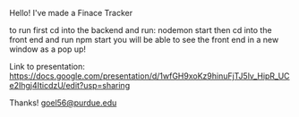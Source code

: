 Hello! I've made a Finace Tracker 

to run first cd into the backend and run:  nodemon start
then cd into the front end and run npm start 
you will be able to see the front end in a new window as a pop up!

Link to presentation:  https://docs.google.com/presentation/d/1wfGH9xoKz9hinuFjTJ5lv_HipR_UCe2Ihgj4IticdzU/edit?usp=sharing

Thanks!
goel56@purdue.edu
